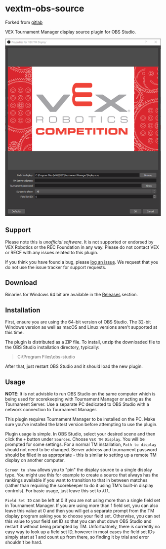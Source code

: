 # vextm-obs-source

Forked from [gitlab](https://gitlab.com/dwabtech/vextm-obs-source.git)

VEX Tournament Manager display source plugin for OBS Studio.

![Alt Text](screenshot.png "VEX TM Display plugin screenshot")

## Support

Please note this is *unofficial software*. It is not supported or endorsed by VEX Robotics or the REC Foundation in any way. Please do not contact VEX or RECF with any issues related to this plugin.

If you think you have found a bug, please [log an issue](https://github.com/AlecH92/vextm-obs-source/issues). We request that you do not use the issue tracker for support requests.

## Download

Binaries for Windows 64 bit are available in the [Releases](https://github.com/AlecH92/vextm-obs-source/releases) section.

## Installation

First, ensure you are using the 64-bit version of OBS Studio. The 32-bit Windows version as well as macOS and Linux versions aren't supported at this time.

The plugin is distributed as a ZIP file. To install, unzip the downloaded file to the OBS Studio installation directory, typically:

> C:\Program Files\obs-studio

After that, just restart OBS Studio and it should load the new plugin.

## Usage

**NOTE**: It is not advisble to run OBS Studio on the same computer which is being used for scorekeeping with Tournament Manager or acting as the Tournament Server. Use a separate PC dedicated to OBS Studio with a network connection to Tournament Manager.

This plugin requires Tournament Manager to be installed on the PC. Make sure you've installed the latest version before attempting to use the plugin.

Plugin usage is simple. In OBS Studio, select your desired scene and then click the `+` button under `Sources`. Choose `VEX TM Display`.  You will be prompted for some settings. For a normal TM installation, `Path to display` should not need to be changed. Server address and tournament password should be filled in as appropriate - this is similar to setting up a remote TM display on another computer.

`Screen to show` allows you to "pin" the display source to a single display type. You might use this for example to create a source that always has the rankings available if you want to transition to that in between matches (rather than requiring the scorekeeper to do it using TM's built-in display controls). For basic usage, just leave this set to `All`.

`Field Set ID` can be left at 0 if you are not using more than a single field set in Tournament Manager. If you are using more than 1 field set, you can also leave this value at 0 and then you will get a separate prompt from the TM display program asking you to choose your field set. Otherwise, you can set this value to your field set ID so that you can shut down OBS Studio and restart it without being prompted by TM. Unfortuatnely, there is currently no easy way to look up a field set ID, however in most cases the field set IDs simply start at 1 and count up from there, so finding it by trial and error shouldn't be hard.
